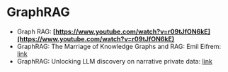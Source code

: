 # GraphRAG

* Graph RAG: **[https://www.youtube.com/watch?v=r09tJfON6kE](https://www.youtube.com/watch?v=r09tJfON6kE)**
* GraphRAG: The Marriage of Knowledge Graphs and RAG: Emil Eifrem: [link](https://www.youtube.com/watch?v=knDDGYHnnSI)
* GraphRAG: Unlocking LLM discovery on narrative private data: [link](https://www.microsoft.com/en-us/research/blog/graphrag-unlocking-llm-discovery-on-narrative-private-data/)
